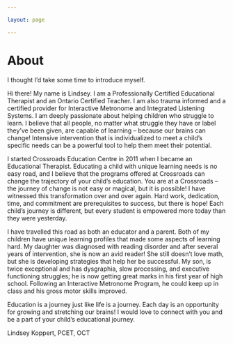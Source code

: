 ```yaml
---

layout: page

---
```



# About

I thought I’d take some time to introduce myself.

Hi there! My name is Lindsey. I am a Professionally Certified Educational Therapist and an Ontario Certified Teacher. I am also trauma informed and a certified provider for Interactive Metronome and Integrated Listening Systems. I am deeply passionate about helping children who struggle to learn. I believe that all people, no matter what struggle they have or label they’ve been given, are capable of learning – because our brains can change! Intensive intervention that is individualized to meet a child’s specific needs can be a powerful tool to help them meet their potential.

I started Crossroads Education Centre in 2011 when I became an Educational Therapist. Educating a child with unique learning needs is no easy road, and I believe that the programs offered at Crossroads can change the trajectory of your child’s education. You are at a Crossroads – the journey of change is not easy or magical, but it is possible! I have witnessed this transformation over and over again. Hard work, dedication, time, and commitment are prerequisites to success, but there is hope! Each child’s journey is different, but every student is empowered more today than they were yesterday.

I have travelled this road as both an educator and a parent. Both of my children have unique learning profiles that made some aspects of learning hard. My daughter was diagnosed with reading disorder and after several years of intervention, she is now an avid reader! She still doesn’t love math, but she is developing strategies that help her be successful. My son, is twice exceptional and has dysgraphia, slow processing, and executive functioning struggles; he is now getting great marks in his first year of high school. Following an Interactive Metronome Program, he could keep up in class and his gross motor skills improved.

Education is a journey just like life is a journey. Each day is an opportunity for growing and stretching our brains! I would love to connect with you and be a part of your child’s educational journey.

Lindsey Koppert, PCET, OCT


